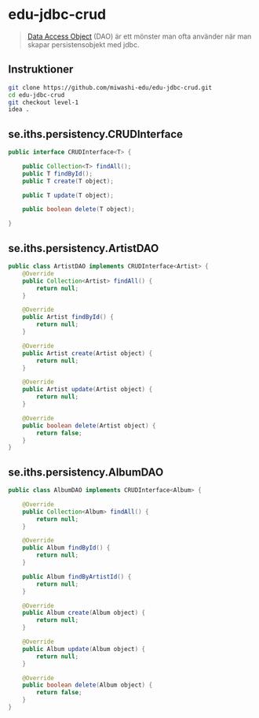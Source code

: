 # edu-jdbc-crud

> [Data Access Object](https://en.wikipedia.org/wiki/Data_access_object) (DAO) är ett mönster man ofta använder när man skapar persistensobjekt med jdbc.

## Instruktioner

```bash
git clone https://github.com/miwashi-edu/edu-jdbc-crud.git
cd edu-jdbc-crud
git checkout level-1
idea .
```

## se.iths.persistency.CRUDInterface

```java
public interface CRUDInterface<T> {

    public Collection<T> findAll();
    public T findById();
    public T create(T object);

    public T update(T object);

    public boolean delete(T object);

}
```

## se.iths.persistency.ArtistDAO

```java
public class ArtistDAO implements CRUDInterface<Artist> {
    @Override
    public Collection<Artist> findAll() {
        return null;
    }

    @Override
    public Artist findById() {
        return null;
    }

    @Override
    public Artist create(Artist object) {
        return null;
    }

    @Override
    public Artist update(Artist object) {
        return null;
    }

    @Override
    public boolean delete(Artist object) {
        return false;
    }
}
```

## se.iths.persistency.AlbumDAO

```java
public class AlbumDAO implements CRUDInterface<Album> {

    @Override
    public Collection<Album> findAll() {
        return null;
    }

    @Override
    public Album findById() {
        return null;
    }

    public Album findByArtistId() {
        return null;
    }

    @Override
    public Album create(Album object) {
        return null;
    }

    @Override
    public Album update(Album object) {
        return null;
    }

    @Override
    public boolean delete(Album object) {
        return false;
    }
}
```
